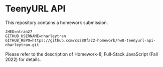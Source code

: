 # TeenyURL API

This repository contains a homework submission.

```text
JHED=ntran27
GITHUB_USERNAME=nharleytran
GITHUB_REPO=https://github.com/cs280fa22-homework/hw8-teenyurl-api-nharleytran.git
```

Please refer to the description of Homework-8, Full-Stack JavaScript (Fall 2022) for details.